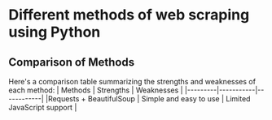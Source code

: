 # Different methods of web scraping using Python

## Comparison of Methods
Here's a comparison table summarizing the strengths and weaknesses of each method:
| Methods | Strengths | Weaknesses |
|---------|-----------|------------|
|Requests + BeautifulSoup | Simple and easy to use | Limited JavaScript support |

